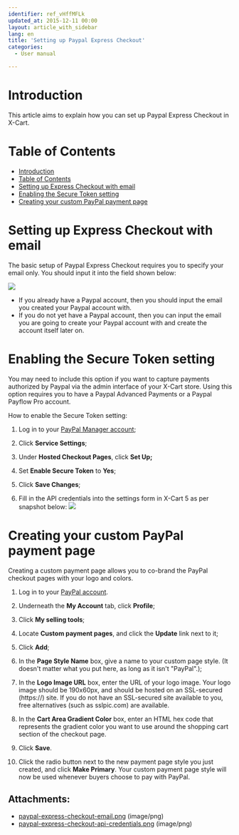 ```yaml
---
identifier: ref_vHffMFLk
updated_at: 2015-12-11 00:00
layout: article_with_sidebar
lang: en
title: 'Setting up Paypal Express Checkout'
categories:
  - User manual

---
```



# Introduction

This article aims to explain how you can set up Paypal Express Checkout in X-Cart.

# Table of Contents

*   [Introduction](#introduction)
*   [Table of Contents](#table-of-contents)
*   [Setting up Express Checkout with email](#setting-up-express-checkout-with-email)
*   [Enabling the Secure Token setting](#enabling-the-secure-token-setting)
*   [Creating your custom PayPal payment page](#creating-your-custom-paypal-payment-page)

# Setting up Express Checkout with email

The basic setup of Paypal Express Checkout requires you to specify your email only. You should input it into the field shown below:

![]({{site.baseurl}}/attachments/7505722/7602853.png?effects=drop-shadow)

*   If you already have a Paypal account, then you should input the email you created your Paypal account with.
*   If you do not yet have a Paypal account, then you can input the email you are going to create your Paypal account with and create the account itself later on.

# Enabling the Secure Token setting

You may need to include this option if you want to capture payments authorized by Paypal via the admin interface of your X-Cart store. Using this option requires you to have a Paypal Advanced Payments or a Paypal Payflow Pro account.

How to enable the Secure Token setting:

1.  Log in to your [PayPal Manager account](https://manager.paypal.com/);
2.  Click **Service Settings**;

3.  Under **Hosted Checkout Pages**, click **Set Up;**

4.  Set **Enable Secure Token** to **Yes**;

5.  Click **Save Changes**;

6.  Fill in the API credentials into the settings form in X-Cart 5 as per snapshot below: ![]({{site.baseurl}}/attachments/7505722/7602854.png?effects=drop-shadow)

# Creating your custom PayPal payment page

Creating a custom payment page allows you to co-brand the PayPal checkout pages with your logo and colors.

1.  Log in to your [PayPal account](https://www.paypal.com/).

2.  Underneath the **My Account** tab, click **Profile**;

3.  Click **My selling tools**;

4.  Locate **Custom payment pages**, and click the **Update** link next to it;

5.  Click **Add**;

6.  In the **Page Style Name** box, give a name to your custom page style. (It doesn't matter what you put here, as long as it isn't "PayPal".);

7.  In the **Logo Image URL** box, enter the URL of your logo image. Your logo image should be 190x60px, and should be hosted on an SSL-secured (https://) site. If you do not have an SSL-secured site available to you, free alternatives (such as sslpic.com) are available.

8.  In the **Cart Area Gradient Color** box, enter an HTML hex code that represents the gradient color you want to use around the shopping cart section of the checkout page.

9.  Click **Save**.

10.  Click the radio button next to the new payment page style you just created, and click **Make Primary**. Your custom payment page style will now be used whenever buyers choose to pay with PayPal.

## Attachments:

* [paypal-express-checkout-email.png]({{site.baseurl}}/attachments/7505722/7602853.png) (image/png)
* [paypal-express-checkout-api-credentials.png]({{site.baseurl}}/attachments/7505722/7602854.png) (image/png)